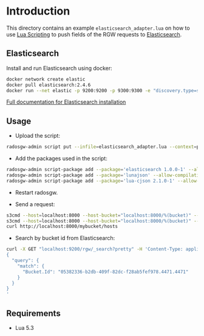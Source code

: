 # Introduction

This directory contains an example `elasticsearch_adapter.lua` on how to
use [Lua Scripting](https://docs.ceph.com/en/latest/radosgw/lua-scripting/)
to push fields of the RGW requests
to [Elasticsearch](https://www.elastic.co/elasticsearch/).

## Elasticsearch

Install and run Elasticsearch using docker:
```bash
docker network create elastic
docker pull elasticsearch:2.4.6
docker run --net elastic -p 9200:9200 -p 9300:9300 -e "discovery.type=single-node" elasticsearch:2.4.6
```

[Full documentation for Elasticsearch installation](https://www.elastic.co/guide/en/elasticsearch/reference/current/setup.html)

## Usage

* Upload the script:

```bash
radosgw-admin script put --infile=elasticsearch_adapter.lua --context=postRequest
```

* Add the packages used in the script:

```bash
radosgw-admin script-package add --package='elasticsearch 1.0.0-1' --allow-compilation
radosgw-admin script-package add --package='lunajson' --allow-compilation
radosgw-admin script-package add --package='lua-cjson 2.1.0-1' --allow-compilation
```

* Restart radosgw.

* Send a request:
```bash
s3cmd --host=localhost:8000 --host-bucket="localhost:8000/%(bucket)" --access_key=0555b35654ad1656d804 --secret_key=h7GhxuBLTrlhVUyxSPUKUV8r/2EI4ngqJxD7iBdBYLhwluN30JaT3Q== mb s3://mybucket
s3cmd --host=localhost:8000 --host-bucket="localhost:8000/%(bucket)" --access_key=0555b35654ad1656d804 --secret_key=h7GhxuBLTrlhVUyxSPUKUV8r/2EI4ngqJxD7iBdBYLhwluN30JaT3Q== put -P /etc/hosts s3://mybucket
curl http://localhost:8000/mybucket/hosts
```

* Search by bucket id from Elasticsearch:
```bash
curl -X GET "localhost:9200/rgw/_search?pretty" -H 'Content-Type: application/json' -d' 
{ 
  "query": { 
    "match": { 
      "Bucket.Id": "05382336-b2db-409f-82dc-f28ab5fef978.4471.4471" 
    } 
  } 
} 
'
```

## Requirements
* Lua 5.3

